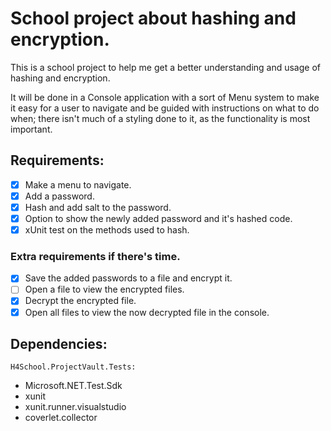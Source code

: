 # School project about hashing and encryption.
This is a school project to help me get a better understanding and usage of hashing and encryption.

It will be done in a Console application with a sort of Menu system to make it easy for a user to navigate and be guided with instructions on what to do when; there isn't much of a styling done to it, as the functionality is most important.

## Requirements:
- [x] Make a menu to navigate.
- [x] Add a password.
- [x] Hash and add salt to the password.
- [x] Option to show the newly added password and it's hashed code.
- [x] xUnit test on the methods used to hash.

### Extra requirements if there's time.
- [x] Save the added passwords to a file and encrypt it.
- [ ] Open a file to view the encrypted files.
- [x] Decrypt the encrypted file.
- [x] Open all files to view the now decrypted file in the console.

## Dependencies:
`H4School.ProjectVault.Tests:`
- Microsoft.NET.Test.Sdk
- xunit
- xunit.runner.visualstudio
- coverlet.collector
